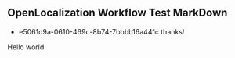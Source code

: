 ## OpenLocalization Workflow Test MarkDown
* e5061d9a-0610-469c-8b74-7bbbb16a441c 
thanks!

Hello world